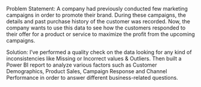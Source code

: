 Problem Statement: A company had previously conducted few
marketing campaigns in order to promote their brand. During
these campaigns, the details and past purchase history of the
customer was recorded. Now, the company wants to use this
data to see how the customers responded to their offer for a
product or service to maximize the profit from the upcoming
campaigns.

Solution: I’ve performed a quality check on the data looking for
any kind of inconsistencies like Missing or Incorrect values &
Outliers. Then built a Power BI report to analyze various factors
such as Customer Demographics, Product Sales, Campaign
Response and Channel Performance in order to answer different
business-related questions.
